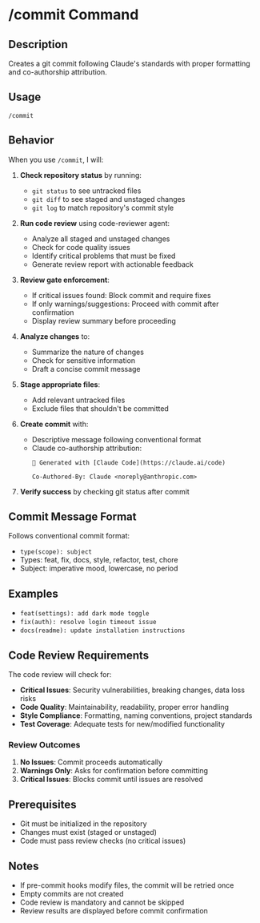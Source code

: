 # /commit Command

## Description
Creates a git commit following Claude's standards with proper formatting and co-authorship attribution.

## Usage
```
/commit
```

## Behavior
When you use `/commit`, I will:

1. **Check repository status** by running:
   - `git status` to see untracked files
   - `git diff` to see staged and unstaged changes
   - `git log` to match repository's commit style

2. **Run code review** using code-reviewer agent:
   - Analyze all staged and unstaged changes
   - Check for code quality issues
   - Identify critical problems that must be fixed
   - Generate review report with actionable feedback

3. **Review gate enforcement**:
   - If critical issues found: Block commit and require fixes
   - If only warnings/suggestions: Proceed with commit after confirmation
   - Display review summary before proceeding

4. **Analyze changes** to:
   - Summarize the nature of changes
   - Check for sensitive information
   - Draft a concise commit message

5. **Stage appropriate files**:
   - Add relevant untracked files
   - Exclude files that shouldn't be committed

6. **Create commit** with:
   - Descriptive message following conventional format
   - Claude co-authorship attribution:
     ```
     🤖 Generated with [Claude Code](https://claude.ai/code)
     
     Co-Authored-By: Claude <noreply@anthropic.com>
     ```

7. **Verify success** by checking git status after commit

## Commit Message Format
Follows conventional commit format:
- `type(scope): subject`
- Types: feat, fix, docs, style, refactor, test, chore
- Subject: imperative mood, lowercase, no period

## Examples
- `feat(settings): add dark mode toggle`
- `fix(auth): resolve login timeout issue`
- `docs(readme): update installation instructions`

## Code Review Requirements
The code review will check for:
- **Critical Issues**: Security vulnerabilities, breaking changes, data loss risks
- **Code Quality**: Maintainability, readability, proper error handling
- **Style Compliance**: Formatting, naming conventions, project standards
- **Test Coverage**: Adequate tests for new/modified functionality

### Review Outcomes
1. **No Issues**: Commit proceeds automatically
2. **Warnings Only**: Asks for confirmation before committing
3. **Critical Issues**: Blocks commit until issues are resolved

## Prerequisites
- Git must be initialized in the repository
- Changes must exist (staged or unstaged)
- Code must pass review checks (no critical issues)

## Notes
- If pre-commit hooks modify files, the commit will be retried once
- Empty commits are not created
- Code review is mandatory and cannot be skipped
- Review results are displayed before commit confirmation
